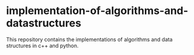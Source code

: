 # implementation-of-algorithms-and-datastructures
This repository contains the implementations of algorithms and data structures in c++ and python.
